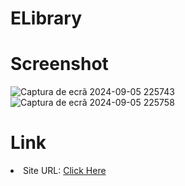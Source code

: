 # ELibrary

# Screenshot
![Captura de ecrã 2024-09-05 225743](https://github.com/user-attachments/assets/e7991e0d-b8de-482c-94b2-130e9a5122b1)
![Captura de ecrã 2024-09-05 225758](https://github.com/user-attachments/assets/6b215fe3-2654-4a3d-81f1-86504e41f1e7)

# Link 
<li>Site URL: <a href="http://ebiblioteca.myartsonline.com/index.php">Click Here</a></li>
